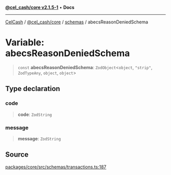 [**@cel_cash/core v2.1.5-1**](../../README.md) • **Docs**

***

[CelCash](../../../../README.md) / [@cel\_cash/core](../../README.md) / [schemas](../README.md) / abecsReasonDeniedSchema

# Variable: abecsReasonDeniedSchema

> `const` **abecsReasonDeniedSchema**: `ZodObject`\<`object`, `"strip"`, `ZodTypeAny`, `object`, `object`\>

## Type declaration

### code

> **code**: `ZodString`

### message

> **message**: `ZodString`

## Source

[packages/core/src/schemas/transactions.ts:187](https://github.com/Pyxlab/celcash/blob/9dbc7013720b05f34ded33140fbf1d827b403eea/packages/core/src/schemas/transactions.ts#L187)
